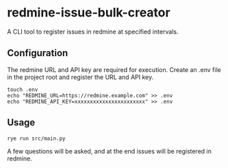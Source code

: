 # redmine-issue-bulk-creator
A CLI tool to register issues in redmine at specified intervals.

## Configuration
The redmine URL and API key are required for execution.
Create an .env file in the project root and register the URL and API key.

```shell
touch .env
echo "REDMINE_URL=https://redmine.example.com" >> .env
echo "REDMINE_API_KEY=xxxxxxxxxxxxxxxxxxxxxxx" >> .env
```

## Usage
```shell
rye run src/main.py
```
A few questions will be asked, and at the end issues will be registered in redmine.

